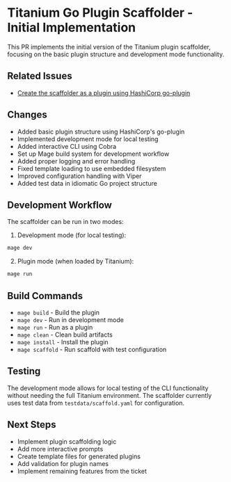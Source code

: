 # Titanium Go Plugin Scaffolder - Initial Implementation

This PR implements the initial version of the Titanium plugin scaffolder, focusing on the basic plugin structure and development mode functionality.

## Related Issues
- [Create the scaffolder as a plugin using HashiCorp go-plugin](https://github.com/titan-syndicate/titanium/issues/49)

## Changes
- Added basic plugin structure using HashiCorp's go-plugin
- Implemented development mode for local testing
- Added interactive CLI using Cobra
- Set up Mage build system for development workflow
- Added proper logging and error handling
- Fixed template loading to use embedded filesystem
- Improved configuration handling with Viper
- Added test data in idiomatic Go project structure

## Development Workflow
The scaffolder can be run in two modes:

1. Development mode (for local testing):
```bash
mage dev
```

2. Plugin mode (when loaded by Titanium):
```bash
mage run
```

## Build Commands
- `mage build` - Build the plugin
- `mage dev` - Run in development mode
- `mage run` - Run as a plugin
- `mage clean` - Clean build artifacts
- `mage install` - Install the plugin
- `mage scaffold` - Run scaffold with test configuration

## Testing
The development mode allows for local testing of the CLI functionality without needing the full Titanium environment. The scaffolder currently uses test data from `testdata/scaffold.yaml` for configuration.

## Next Steps
- Implement plugin scaffolding logic
- Add more interactive prompts
- Create template files for generated plugins
- Add validation for plugin names
- Implement remaining features from the ticket